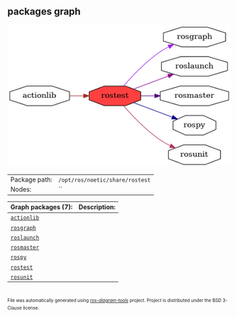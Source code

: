 <!--
File was automatically generated using 'ros-diagram-tools' project.
Project is distributed under the BSD 3-Clause license.
-->

## packages graph

[![rostest](rostest.png "rostest")](rostest.png)

|     |     |
| --- | --- |
| Package path: | `/opt/ros/noetic/share/rostest` |
| Nodes: | `` |


| Graph packages (7): | Description: |
| ------------------- | ------------ |
| [`actionlib`](actionlib.html) |  |
| [`rosgraph`](rosgraph.html) |  |
| [`roslaunch`](roslaunch.html) |  |
| [`rosmaster`](rosmaster.html) |  |
| [`rospy`](rospy.html) |  |
| [`rostest`](rostest.html) |  |
| [`rosunit`](rosunit.html) |  |


</br>
<font size="1">
File was automatically generated using <a href="https://github.com/anetczuk/ros-diagram-tools"><i>ros-diagram-tools</i></a> project.
Project is distributed under the BSD 3-Clause license.
</font>
